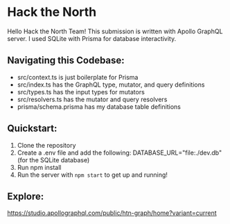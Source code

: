# Hack the North

Hello Hack the North Team! This submission is written with Apollo GraphQL server. I used SQLite with Prisma for database
interactivity. 

## Navigating this Codebase:
- src/context.ts is just boilerplate for Prisma
- src/index.ts has the GraphQL type, mutator, and query definitions
- src/types.ts has the input types for mutators
- src/resolvers.ts has the mutator and query resolvers
- prisma/schema.prisma has my database table definitions


## Quickstart: 

1. Clone the repository
2. Create a .env file and add the following: DATABASE_URL="file:./dev.db" (for the SQLite database)
3. Run npm install
4. Run the server with ```npm start``` to get up and running!

## Explore: 

https://studio.apollographql.com/public/htn-graph/home?variant=current
